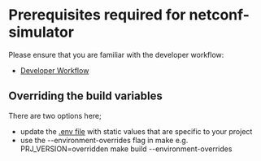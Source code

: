# Prerequisites required for netconf-simulator

Please ensure that you are familiar with the developer workflow:

- [Developer Workflow](https://docs.onosproject.org/developers/dev_workflow/)

## Overriding the build variables

There are two options here;

- update the [.env file](../.env) with static values that are specific to your project
- use the --environment-overrides flag in make e.g. PRJ_VERSION=overridden make build --environment-overrides

